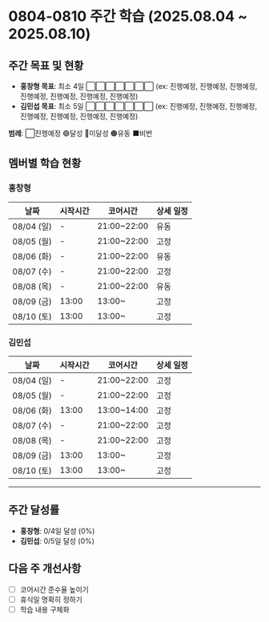 # 0804-0810 주간 학습 (2025.08.04 ~ 2025.08.10)

## 주간 목표 및 현황
- **홍창형 목표**: 최소 4일 ⬜⬜⬜⬜⬜⬜⬜ (ex: 진행예정, 진행예정, 진행예정, 진행예정, 진행예정, 진행예정, 진행예정)
- **김민섭 목표**: 최소 5일 ⬜⬜⬜⬜⬜⬜⬜ (ex: 진행예정, 진행예정, 진행예정, 진행예정, 진행예정, 진행예정, 진행예정)

**범례**: ⬜진행예정 🟢달성 🔴미달성 🟠유동 ⬛️비번 

## 멤버별 학습 현황

### 홍창형
| 날짜 | 시작시간 | 코어시간 | 상세 일정 |
|------|----------|----------|-----------|
| 08/04 (일) | - | 21:00~22:00 | 유동 |
| 08/05 (월) | - | 21:00~22:00 | 고정 |
| 08/06 (화) | - | 21:00~22:00 | 유동 |
| 08/07 (수) | - | 21:00~22:00 | 고정 |
| 08/08 (목) | - | 21:00~22:00 | 유동 |
| 08/09 (금) | 13:00 | 13:00~ | 고정 |
| 08/10 (토) | 13:00 | 13:00~ | 고정 |

### 김민섭
| 날짜 | 시작시간 | 코어시간 | 상세 일정 |
|------|----------|----------|-----------|
| 08/04 (일) | - | 21:00~22:00 | 고정 |
| 08/05 (월) | - | 21:00~22:00 | 고정 |
| 08/06 (화) | 13:00 | 13:00~14:00 | 고정 |
| 08/07 (수) | - | 21:00~22:00 | 고정 |
| 08/08 (목) | - | 21:00~22:00 | 고정 |
| 08/09 (금) | 13:00 | 13:00~ | 고정 |
| 08/10 (토) | 13:00 | 13:00~ | 고정 |

---

## 주간 달성률
- **홍창형**: 0/4일 달성 (0%)
- **김민섭**: 0/5일 달성 (0%)

## 다음 주 개선사항
- [ ] 코어시간 준수율 높이기
- [ ] 휴식일 명확히 정하기
- [ ] 학습 내용 구체화